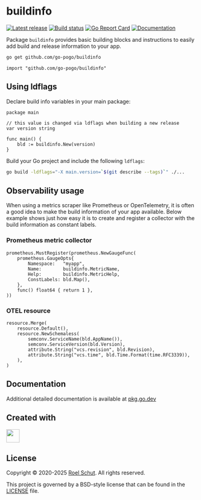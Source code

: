 buildinfo
=========

[![Latest release][latest-release-img]][latest-release-url]
[![Build status][build-status-img]][build-status-url]
[![Go Report Card][report-img]][report-url]
[![Documentation][doc-img]][doc-url]

[latest-release-img]: https://img.shields.io/github/release/go-pogo/buildinfo.svg?label=latest

[latest-release-url]: https://github.com/go-pogo/buildinfo/releases

[build-status-img]: https://github.com/go-pogo/buildinfo/actions/workflows/test.yml/badge.svg

[build-status-url]: https://github.com/go-pogo/buildinfo/actions/workflows/test.yml

[report-img]: https://goreportcard.com/badge/github.com/go-pogo/buildinfo

[report-url]: https://goreportcard.com/report/github.com/go-pogo/buildinfo

[doc-img]: https://godoc.org/github.com/go-pogo/buildinfo?status.svg

[doc-url]: https://pkg.go.dev/github.com/go-pogo/buildinfo

Package `buildinfo` provides basic building blocks and instructions to easily add
build and release information to your app.

```sh
go get github.com/go-pogo/buildinfo
```

```
import "github.com/go-pogo/buildinfo"
```

## Using ldflags

Declare build info variables in your main package:

```
package main

// this value is changed via ldflags when building a new release
var version string

func main() {
    bld := buildinfo.New(version)
}
```

Build your Go project and include the following `ldflags`:

```sh
go build -ldflags="-X main.version=`$(git describe --tags)`" ./...
```

## Observability usage

When using a metrics scraper like Prometheus or OpenTelemetry, it is often a
good idea to make the build information of your app available. Below example
shows just how easy it is to create and register a collector with the build
information as constant labels.

### Prometheus metric collector

```
prometheus.MustRegister(prometheus.NewGaugeFunc(
    prometheus.GaugeOpts{
        Namespace:   "myapp",
        Name:        buildinfo.MetricName,
        Help:        buildinfo.MetricHelp,
        ConstLabels: bld.Map(),
    },
    func() float64 { return 1 },
))
```

### OTEL resource

```
resource.Merge(
    resource.Default(),
    resource.NewSchemaless(
        semconv.ServiceName(bld.AppName()),
        semconv.ServiceVersion(bld.Version),
        attribute.String("vcs.revision", bld.Revision),
        attribute.String("vcs.time", bld.Time.Format(time.RFC3339)),
    ),
)
```

## Documentation

Additional detailed documentation is available at [pkg.go.dev][doc-url]

## Created with

<a href="https://www.jetbrains.com/?from=go-pogo" target="_blank"><img src="https://resources.jetbrains.com/storage/products/company/brand/logos/GoLand_icon.png" width="35" /></a>

## License

Copyright © 2020-2025 [Roel Schut](https://roelschut.nl). All rights reserved.

This project is governed by a BSD-style license that can be found in the [LICENSE](LICENSE) file.
